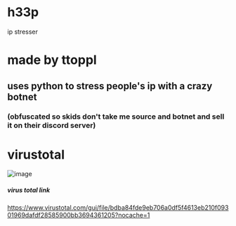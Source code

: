 # h33p
ip stresser

# made by ttoppl

## uses python to stress people's ip with a crazy botnet

### (obfuscated so skids don't take me source and botnet and sell it on their discord server)

# virustotal
![image](https://cdn.discordapp.com/attachments/629784607650349087/1080973578624835634/image.png)

##### virus total link
https://www.virustotal.com/gui/file/bdba84fde9eb706a0df5f4613eb210f09301969dafdf28585900bb3694361205?nocache=1
